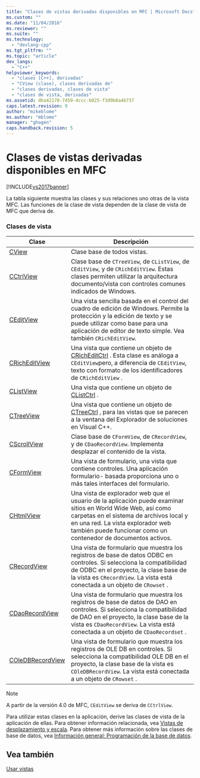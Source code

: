 ```yaml
---
title: "Clases de vistas derivadas disponibles en MFC | Microsoft Docs"
ms.custom: ""
ms.date: "11/04/2016"
ms.reviewer: ""
ms.suite: ""
ms.technology: 
  - "devlang-cpp"
ms.tgt_pltfrm: ""
ms.topic: "article"
dev_langs: 
  - "C++"
helpviewer_keywords: 
  - "clases [C++], derivadas"
  - "CView (clase), clases derivadas de"
  - "clases derivadas, clases de vista"
  - "clases de vista, derivadas"
ms.assetid: dba42178-7459-4ccc-b025-f3d9b8a4b737
caps.latest.revision: 9
author: "mikeblome"
ms.author: "mblome"
manager: "ghogen"
caps.handback.revision: 5
---
```

# Clases de vistas derivadas disponibles en MFC
[!INCLUDE[vs2017banner](../assembler/inline/includes/vs2017banner.md)]

La tabla siguiente muestra las clases y sus relaciones uno otras de la vista MFC.  Las funciones de la clase de vista dependen de la clase de vista de MFC que deriva de.  
  
### Clases de vista  
  
|Clase|Descripción|  
|-----------|-----------------|  
|[CView](../mfc/reference/cview-class.md)|Clase base de todos vistas.|  
|[CCtrlView](../mfc/reference/cctrlview-class.md)|Clase base de `CTreeView`, de `CListView`, de `CEditView`, y de `CRichEditView`.  Estas clases permiten utilizar la arquitectura documento\/vista con controles comunes indicados de Windows.|  
|[CEditView](../mfc/reference/ceditview-class.md)|Una vista sencilla basada en el control del cuadro de edición de Windows.  Permite la protección y la edición de texto y se puede utilizar como base para una aplicación de editor de texto simple.  Vea también `CRichEditView`.|  
|[CRichEditView](../mfc/reference/cricheditview-class.md)|Una vista que contiene un objeto de [CRichEditCtrl](../mfc/reference/cricheditctrl-class.md) .  Esta clase es análoga a `CEditView`pero, a diferencia de `CEditView`, texto con formato de los identificadores de `CRichEditView` .|  
|[CListView](../mfc/reference/clistview-class.md)|Una vista que contiene un objeto de [CListCtrl](../mfc/reference/clistctrl-class.md) .|  
|[CTreeView](../mfc/reference/ctreeview-class.md)|Una vista que contiene un objeto de [CTreeCtrl](../mfc/reference/ctreectrl-class.md) , para las vistas que se parecen a la ventana del Explorador de soluciones en Visual C\+\+.|  
|[CScrollView](../mfc/reference/cscrollview-class.md)|Clase base de `CFormView`, de `CRecordView`, y de `CDaoRecordView`.  Implementa desplazar el contenido de la vista.|  
|[CFormView](../mfc/reference/cformview-class.md)|Una vista de formulario, una vista que contiene controles.  Una aplicación formulario\- basada proporciona uno o más tales interfaces del formulario.|  
|[CHtmlView](../mfc/reference/chtmlview-class.md)|Una vista de explorador web que el usuario de la aplicación puede examinar sitios en World Wide Web, así como carpetas en el sistema de archivos local y en una red.  La vista explorador web también puede funcionar como un contenedor de documentos activos.|  
|[CRecordView](../mfc/reference/crecordview-class.md)|Una vista de formulario que muestra los registros de base de datos ODBC en controles.  Si selecciona la compatibilidad de ODBC en el proyecto, la clase base de la vista es `CRecordView`.  La vista está conectada a un objeto de `CRowset` .|  
|[CDaoRecordView](../mfc/reference/cdaorecordview-class.md)|Una vista de formulario que muestra los registros de base de datos de DAO en controles.  Si selecciona la compatibilidad de DAO en el proyecto, la clase base de la vista es `CDaoRecordView`.  La vista está conectada a un objeto de `CDaoRecordset` .|  
|[COleDBRecordView](../mfc/reference/coledbrecordview-class.md)|Una vista de formulario que muestra los registros de OLE DB en controles.  Si selecciona la compatibilidad OLE DB en el proyecto, la clase base de la vista es `COleDBRecordView`.  La vista está conectada a un objeto de `CRowset` .|  
  
> [!NOTE]
>  A partir de la versión 4.0 de MFC, `CEditView` se deriva de `CCtrlView`.  
  
 Para utilizar estas clases en la aplicación, derive las clases de vista de la aplicación de ellas.  Para obtener información relacionada, vea [Vistas de desplazamiento y escala](../mfc/scrolling-and-scaling-views.md).  Para obtener más información sobre las clases de base de datos, vea [Información general: Programación de la base de datos](../data/data-access-programming-mfc-atl.md).  
  
## Vea también  
 [Usar vistas](../mfc/using-views.md)